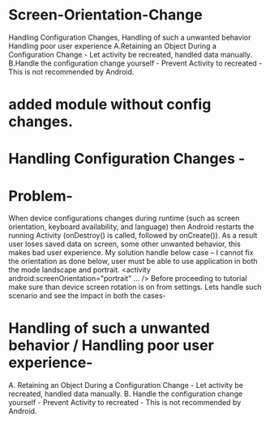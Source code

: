 # Screen-Orientation-Change
Handling Configuration Changes, Handling of such a unwanted behavior Handling poor user experience A.Retaining an Object During a Configuration Change - Let activity be recreated, handled data manually. B.Handle the configuration change yourself - Prevent Activity to recreated - This is not recommended by Android.
# added module without config changes.


# Handling Configuration Changes -
# Problem-
When device configurations changes during runtime (such as screen orientation, keyboard availability, and language) then Android restarts the running Activity (onDestroy() is called, followed by onCreate()).
As a result user loses saved data on screen, some other unwanted behavior, this makes bad user experience.
My solution handle below case – I cannot fix the orientation as done below, user must be able to use application in both the mode landscape and portrait.
<activity
   android:screenOrientation="portrait"
   ...  />
Before proceeding to tutorial make sure than device screen rotation is on from settings.
Lets handle such scenario and see the impact in both the cases-
# Handling of such a unwanted behavior / Handling poor user experience-
A.	Retaining an Object During a Configuration Change - Let activity be recreated, handled data manually.
B.	Handle the configuration change yourself - Prevent Activity to recreated - This is not recommended by Android.

